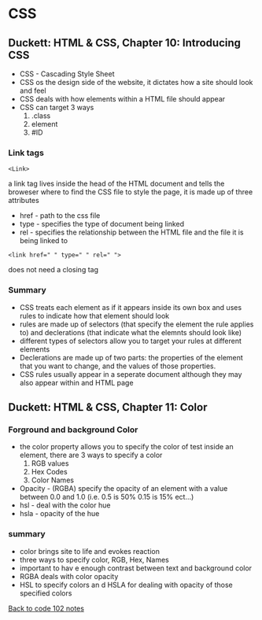 # CSS

## Duckett: HTML & CSS, Chapter 10: Introducing CSS

- CSS - Cascading Style Sheet
- CSS os the design side of the website, it dictates how a site should look and feel
- CSS deals with how elements within a HTML file should appear
- CSS can target 3 ways
    1. .class
    1. element
    1. #ID

### Link tags

```
<Link>
```
a link tag lives inside the head of the HTML document and tells the broweser where to find the CSS file to style the page, it is made up of three attributes

- href - path to the css file
- type - specifies the type of document being linked
- rel -  specifies the relationship between the HTML file and the file it is being linked to

```
<link href=" " type=" " rel=" ">
```
does not need a closing tag

### Summary

- CSS treats each element as if it appears inside its own box and uses rules to indicate how that element should look
- rules are made up of selectors (that specify the element the rule applies to) and declerations (that indicate what the elemnts should look like)
- different types of selectors allow you to target your rules at different elements
-  Declerations are made up of two parts: the properties of the element that you want to change, and the values of those properties. 
- CSS rules usually appear in a seperate document although they may also appear within and HTML page

## Duckett: HTML & CSS, Chapter 11: Color

### Forground and background Color

- the color property allows you to specify the color of test  inside an element, there are 3 ways to specify a color
    1. RGB values
    1. Hex Codes
    1. Color Names
- Opacity - (RGBA) specify the opacity of an element with a value between 0.0 and 1.0 (i.e. 0.5 is 50% 0.15 is 15% ect...)
- hsl - deal with the color hue
- hsla - opacity of the hue

### summary

- color brings site to life and evokes reaction
- three ways to specify color, RGB, Hex, Names
- important to hav e enough contrast between text and background color
- RGBA deals with color opacity
- HSL to specify colors an d HSLA for dealing with opacity of those specified colors

[Back to code 102 notes](../102.md)
